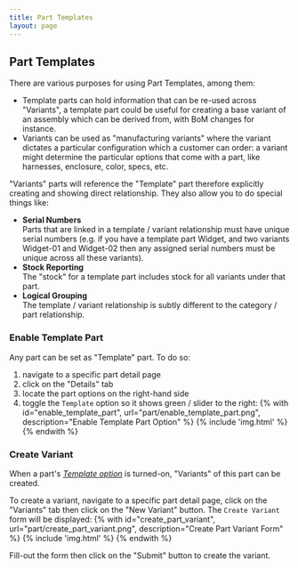 ```yaml
---
title: Part Templates
layout: page
---
```


## Part Templates

There are various purposes for using Part Templates, among them:

* Template parts can hold information that can be re-used across "Variants", a template part could be useful for creating a base variant of an assembly which can be derived from, with BoM changes for instance.
* Variants can be used as "manufacturing variants" where the variant dictates a particular configuration which a customer can order: a variant might determine the particular options that come with a part, like harnesses, enclosure, color, specs, etc.

"Variants" parts will reference the "Template" part therefore explicitly creating and showing direct relationship.
They also allow you to do special things like:

* **Serial Numbers**  
Parts that are linked in a template / variant relationship must have unique serial numbers (e.g. if you have a template part Widget, and two variants Widget-01 and Widget-02 then any assigned serial numbers must be unique across all these variants).
* **Stock Reporting**  
The "stock" for a template part includes stock for all variants under that part.
* **Logical Grouping**  
The template / variant relationship is subtly different to the category / part relationship.

### Enable Template Part

Any part can be set as "Template" part. To do so:

1. navigate to a specific part detail page
0. click on the "Details" tab
0. locate the part options on the right-hand side
0. toggle the `Template` option so it shows green / slider to the right:
{% with id="enable_template_part", url="part/enable_template_part.png", description="Enable Template Part Option" %}
{% include 'img.html' %}
{% endwith %}

### Create Variant

When a part's [*Template option*](#enable-template-part) is turned-on, "Variants" of this part can be created.

To create a variant, navigate to a specific part detail page, click on the "Variants" tab then click on the "New Variant" button.
The `Create Variant` form will be displayed:
{% with id="create_part_variant", url="part/create_part_variant.png", description="Create Part Variant Form" %}
{% include 'img.html' %}
{% endwith %}

Fill-out the form then click on the "Submit" button to create the variant.